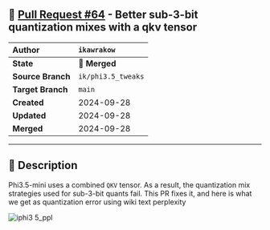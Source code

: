## 🔀 [Pull Request #64](https://github.com/ikawrakow/ik_llama.cpp/pull/64) - Better sub-3-bit quantization mixes with a qkv tensor

| **Author** | `ikawrakow` |
| :--- | :--- |
| **State** | 🔀 **Merged** |
| **Source Branch** | `ik/phi3.5_tweaks` |
| **Target Branch** | `main` |
| **Created** | 2024-09-28 |
| **Updated** | 2024-09-28 |
| **Merged** | 2024-09-28 |

---

## 📄 Description

Phi3.5-mini uses a combined `QKV` tensor. As a result, the quantization mix strategies used for sub-3-bit quants fail. This PR fixes it, and here is what we get as quantization error using wiki text perplexity

![iphi3 5_ppl](https://github.com/user-attachments/assets/8b9f08d2-e79c-447c-b9d0-929377f254d0)